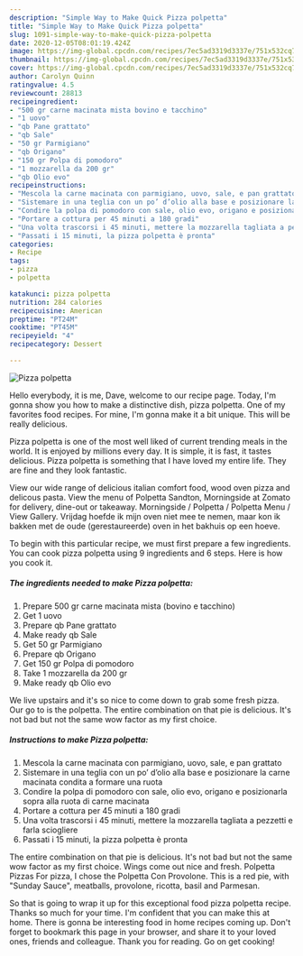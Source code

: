 ```yaml
---
description: "Simple Way to Make Quick Pizza polpetta"
title: "Simple Way to Make Quick Pizza polpetta"
slug: 1091-simple-way-to-make-quick-pizza-polpetta
date: 2020-12-05T08:01:19.424Z
image: https://img-global.cpcdn.com/recipes/7ec5ad3319d3337e/751x532cq70/pizza-polpetta-recipe-main-photo.jpg
thumbnail: https://img-global.cpcdn.com/recipes/7ec5ad3319d3337e/751x532cq70/pizza-polpetta-recipe-main-photo.jpg
cover: https://img-global.cpcdn.com/recipes/7ec5ad3319d3337e/751x532cq70/pizza-polpetta-recipe-main-photo.jpg
author: Carolyn Quinn
ratingvalue: 4.5
reviewcount: 28813
recipeingredient:
- "500 gr carne macinata mista bovino e tacchino"
- "1 uovo"
- "qb Pane grattato"
- "qb Sale"
- "50 gr Parmigiano"
- "qb Origano"
- "150 gr Polpa di pomodoro"
- "1 mozzarella da 200 gr"
- "qb Olio evo"
recipeinstructions:
- "Mescola la carne macinata con parmigiano, uovo, sale, e pan grattato"
- "Sistemare in una teglia con un po’ d’olio alla base e posizionare la carne macinata condita a formare una ruota"
- "Condire la polpa di pomodoro con sale, olio evo, origano e posizionarla sopra alla ruota di carne macinata"
- "Portare a cottura per 45 minuti a 180 gradi"
- "Una volta trascorsi i 45 minuti, mettere la mozzarella tagliata a pezzetti e farla sciogliere"
- "Passati i 15 minuti, la pizza polpetta è pronta"
categories:
- Recipe
tags:
- pizza
- polpetta

katakunci: pizza polpetta 
nutrition: 284 calories
recipecuisine: American
preptime: "PT24M"
cooktime: "PT45M"
recipeyield: "4"
recipecategory: Dessert

---
```



![Pizza polpetta](https://img-global.cpcdn.com/recipes/7ec5ad3319d3337e/751x532cq70/pizza-polpetta-recipe-main-photo.jpg)

Hello everybody, it is me, Dave, welcome to our recipe page. Today, I'm gonna show you how to make a distinctive dish, pizza polpetta. One of my favorites food recipes. For mine, I'm gonna make it a bit unique. This will be really delicious.

Pizza polpetta is one of the most well liked of current trending meals in the world. It is enjoyed by millions every day. It is simple, it is fast, it tastes delicious. Pizza polpetta is something that I have loved my entire life. They are fine and they look fantastic.

View our wide range of delicious italian comfort food, wood oven pizza and delicous pasta. View the menu of Polpetta Sandton, Morningside at Zomato for delivery, dine-out or takeaway. Morningside / Polpetta / Polpetta Menu / View Gallery. Vrijdag hoefde ik mijn oven niet mee te nemen, maar kon ik bakken met de oude (gerestaureerde) oven in het bakhuis op een hoeve.


To begin with this particular recipe, we must first prepare a few ingredients. You can cook pizza polpetta using 9 ingredients and 6 steps. Here is how you cook it.

<!--inarticleads1-->

##### The ingredients needed to make Pizza polpetta:

1. Prepare 500 gr carne macinata mista (bovino e tacchino)
1. Get 1 uovo
1. Prepare qb Pane grattato
1. Make ready qb Sale
1. Get 50 gr Parmigiano
1. Prepare qb Origano
1. Get 150 gr Polpa di pomodoro
1. Take 1 mozzarella da 200 gr
1. Make ready qb Olio evo


We live upstairs and it&#39;s so nice to come down to grab some fresh pizza. Our go to is the polpetta. The entire combination on that pie is delicious. It&#39;s not bad but not the same wow factor as my first choice. 

<!--inarticleads2-->

##### Instructions to make Pizza polpetta:

1. Mescola la carne macinata con parmigiano, uovo, sale, e pan grattato
1. Sistemare in una teglia con un po’ d’olio alla base e posizionare la carne macinata condita a formare una ruota
1. Condire la polpa di pomodoro con sale, olio evo, origano e posizionarla sopra alla ruota di carne macinata
1. Portare a cottura per 45 minuti a 180 gradi
1. Una volta trascorsi i 45 minuti, mettere la mozzarella tagliata a pezzetti e farla sciogliere
1. Passati i 15 minuti, la pizza polpetta è pronta


The entire combination on that pie is delicious. It&#39;s not bad but not the same wow factor as my first choice. Wings come out nice and fresh. Polpetta Pizzas For pizza, I chose the Polpetta Con Provolone. This is a red pie, with &#34;Sunday Sauce&#34;, meatballs, provolone, ricotta, basil and Parmesan. 

So that is going to wrap it up for this exceptional food pizza polpetta recipe. Thanks so much for your time. I'm confident that you can make this at home. There is gonna be interesting food in home recipes coming up. Don't forget to bookmark this page in your browser, and share it to your loved ones, friends and colleague. Thank you for reading. Go on get cooking!

